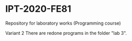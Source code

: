 # IPT-2020-FE81
Repository for laboratory works (Programming course)

Variant 2
There are redone programs in the folder "lab 3".
